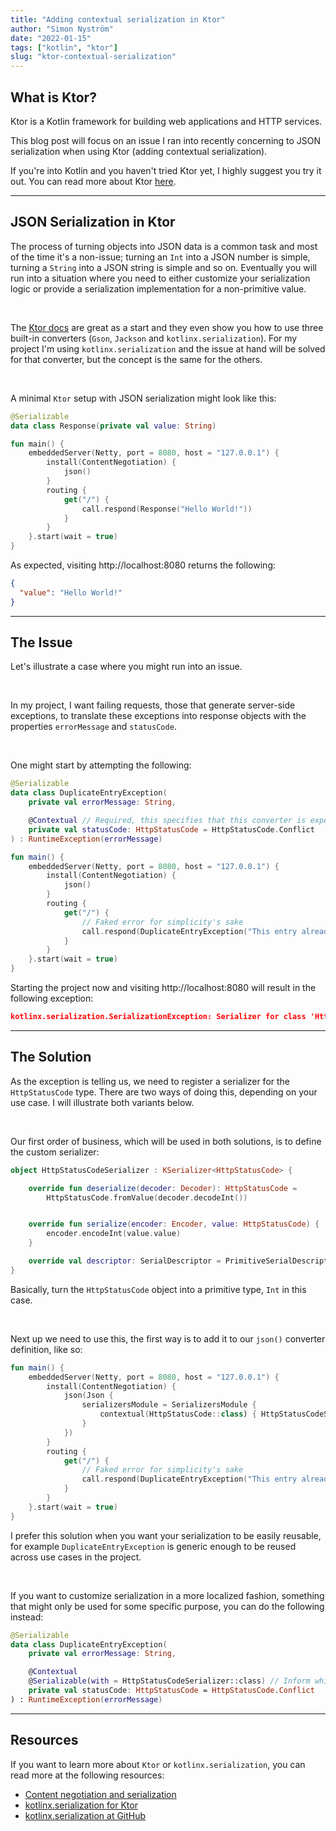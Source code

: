 ```yaml
---
title: "Adding contextual serialization in Ktor"
author: "Simon Nyström"
date: "2022-01-15"
tags: ["kotlin", "ktor"]
slug: "ktor-contextual-serialization"
---
```


## What is Ktor?

Ktor is a Kotlin framework for building web applications and HTTP services.

This blog post will focus on an issue I ran into recently concerning to JSON serialization when using Ktor (adding contextual serialization).

If you're into Kotlin and you haven't tried Ktor yet, I highly suggest you try it out. You can read more about Ktor [here](https://ktor.io/docs/welcome.html).

---

## JSON Serialization in Ktor

The process of turning objects into JSON data is a common task and most of the time it's a non-issue; turning an `Int` into a JSON number is simple, turning a `String` into a JSON string is simple and so on. Eventually you will run into a situation where you need to either customize your serialization logic or provide a serialization implementation for a non-primitive value.

<br/>

The [Ktor docs](https://ktor.io/docs/serialization.html) are great as a start and they even show you how to use three built-in converters (`Gson`, `Jackson` and `kotlinx.serialization`). For my project I'm using `kotlinx.serialization` and the issue at hand will be solved for that converter, but the concept is the same for the others.

<br/>

A minimal `Ktor` setup with JSON serialization might look like this:

```kotlin
@Serializable
data class Response(private val value: String)

fun main() {
    embeddedServer(Netty, port = 8080, host = "127.0.0.1") {
        install(ContentNegotiation) {
            json()
        }
        routing {
            get("/") {
                call.respond(Response("Hello World!"))
            }
        }
    }.start(wait = true)
}
```

As expected, visiting http://localhost:8080 returns the following:

```json
{
  "value": "Hello World!"
}
```

---

## The Issue

Let's illustrate a case where you might run into an issue.

<br/>

In my project, I want failing requests, those that generate server-side exceptions, to translate these exceptions into response objects with the properties `errorMessage` and `statusCode`.

<br />

One might start by attempting the following:

```kotlin
@Serializable
data class DuplicateEntryException(
    private val errorMessage: String,

    @Contextual // Required, this specifies that this converter is expected to be found during runtime
    private val statusCode: HttpStatusCode = HttpStatusCode.Conflict
) : RuntimeException(errorMessage)

fun main() {
    embeddedServer(Netty, port = 8080, host = "127.0.0.1") {
        install(ContentNegotiation) {
            json()
        }
        routing {
            get("/") {
                // Faked error for simplicity's sake
                call.respond(DuplicateEntryException("This entry already exists"))
            }
        }
    }.start(wait = true)
}
```

Starting the project now and visiting http://localhost:8080 will result in the following exception:

```json
kotlinx.serialization.SerializationException: Serializer for class 'HttpStatusCode' is not found.
```

---

## The Solution

As the exception is telling us, we need to register a serializer for the `HttpStatusCode` type. There are two ways of doing this, depending on your use case. I will illustrate both variants below.

<br/>

Our first order of business, which will be used in both solutions, is to define the custom serializer:

```kotlin
object HttpStatusCodeSerializer : KSerializer<HttpStatusCode> {

    override fun deserialize(decoder: Decoder): HttpStatusCode =
        HttpStatusCode.fromValue(decoder.decodeInt())


    override fun serialize(encoder: Encoder, value: HttpStatusCode) {
        encoder.encodeInt(value.value)
    }

    override val descriptor: SerialDescriptor = PrimitiveSerialDescriptor("HttpStatusCode", PrimitiveKind.INT)
}
```

Basically, turn the `HttpStatusCode` object into a primitive type, `Int` in this case.

<br/>

Next up we need to use this, the first way is to add it to our `json()` converter definition, like so:

```kotlin
fun main() {
    embeddedServer(Netty, port = 8080, host = "127.0.0.1") {
        install(ContentNegotiation) {
            json(Json {
                serializersModule = SerializersModule {
                    contextual(HttpStatusCode::class) { HttpStatusCodeSerializer}
                }
            })
        }
        routing {
            get("/") {
                // Faked error for simplicity's sake
                call.respond(DuplicateEntryException("This entry already exists"))
            }
        }
    }.start(wait = true)
}
```

I prefer this solution when you want your serialization to be easily reusable, for example `DuplicateEntryException` is generic enough to be reused across use cases in the project.

<br/>

If you want to customize serialization in a more localized fashion, something that might only be used for some specific purpose, you can do the following instead:

```kotlin
@Serializable
data class DuplicateEntryException(
    private val errorMessage: String,

    @Contextual
    @Serializable(with = HttpStatusCodeSerializer::class) // Inform which Serializer to use for this property
    private val statusCode: HttpStatusCode = HttpStatusCode.Conflict
) : RuntimeException(errorMessage)
```

---

## Resources

If you want to learn more about `Ktor` or `kotlinx.serialization`, you can read more at the following resources:

- [Content negotiation and serialization](https://ktor.io/docs/serialization.html)
- [kotlinx.serialization for Ktor](https://ktor.io/docs/kotlin-serialization.html)
- [kotlinx.serialization at GitHub](https://github.com/Kotlin/kotlinx.serialization)
